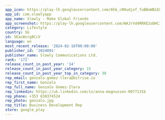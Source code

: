 ```yaml
---
app_icon: https://play-lh.googleusercontent.com/6hb_cN9udjof_fuBBoWBiE8lrLoymAaOPWvIRbCcfW-SuNhxaXx-6PA8Adq-X5G0Gw
app_id: com.slowlyapp
app_name: Slowly - Make Global Friends
app_screenshot: https://play-lh.googleusercontent.com/WAJrVd4RRKE2oDHC32e3u9qwxXlvFJKW-hJ7Ce2531TObHdJsq-oksgxLHjk89V9nSY
category: Lifestyle
country: SG
id: 5EacWsrg8CcV
language: en
most_recent_release: '2024-02-16T00:00:00'
publisher_id: '2024091'
publisher_name: Slowly Communications Ltd.
rank: '172'
release_count_in_past_year: '14'
release_count_in_past_year_category: 15
release_count_in_past_year_top_in_category: 30
rep_email: gonzalo.gomez-llera@bitrise.io
rep_first_name: Gonzalo
rep_full_name: Gonzalo Gomez-Ilera
rep_linkedin: https://uk.linkedin.com/in/anna-magnussen-0977131b
rep_phone: +353 838374524
rep_photo: gonzalo.jpg
rep_title: Business Development Rep
store: google_play
---
```

